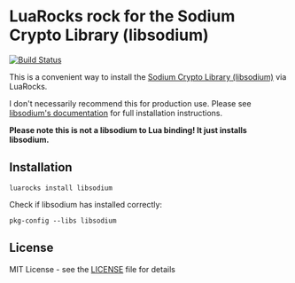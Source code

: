 # LuaRocks rock for the Sodium Crypto Library (libsodium)
[![Build Status](https://travis-ci.org/peter-evans/libsodium-rockspec.svg?branch=master)](https://travis-ci.org/peter-evans/libsodium-rockspec)

This is a convenient way to install the [Sodium Crypto Library (libsodium)](https://github.com/jedisct1/libsodium) via LuaRocks.

I don't necessarily recommend this for production use. Please see [libsodium's documentation](https://download.libsodium.org/doc/installation/) for full installation instructions.

**Please note this is not a libsodium to Lua binding! It just installs libsodium.**

## Installation

```
luarocks install libsodium
```

Check if libsodium has installed correctly:
```
pkg-config --libs libsodium
```

## License

MIT License - see the [LICENSE](LICENSE) file for details
